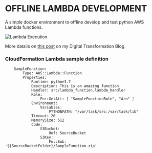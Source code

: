 # OFFLINE LAMBDA DEVELOPMENT

A simple docker environment to offline develop and test python AWS Lambda functions.

![Lambda Execution](https://www.vittorionardone.it/wp-content/uploads/2020/05/lambda-offline-execution-2-1536x874.png)

More datails on [this post](https://www.vittorionardone.it/en/2020/05/12/aws-lambda-offline-development-with-docker/) on my Digital Transformation Blog.

### CloudFormation Lambda sample definition

```
    SampleFunction:
        Type: AWS::Lambda::Function
        Properties:
            Runtime: python3.7
            Description: This is an amazing function
            Handler: src/lambda_function.lambda_handler
            Role: 
                Fn::GetAtt: [ "SampleFunctionRole", "Arn" ]
            Environment:
                Variables:
                    PYTHONPATH: "/var/task/src:/var/task/lib"
            Timeout: 20
            MemorySize: 512
            Code:
                S3Bucket: 
                    Ref: SourceBucket
                S3Key: 
                    Fn::Sub: '${SourceBucketFolder}/SampleFunction.zip'
```
